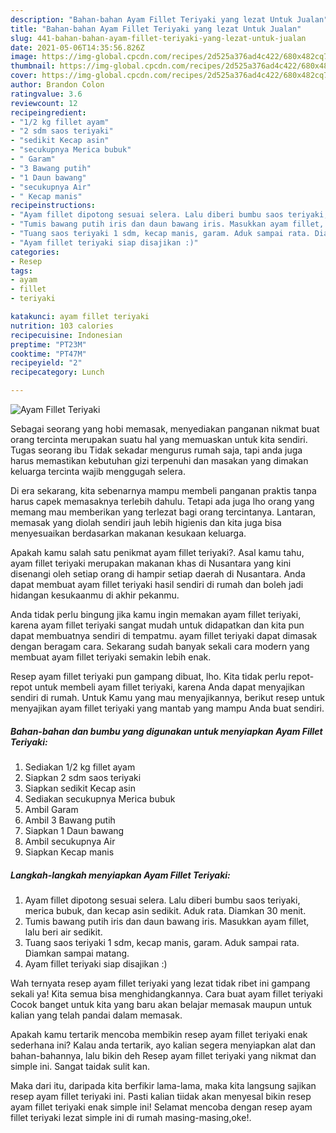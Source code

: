 ```yaml
---
description: "Bahan-bahan Ayam Fillet Teriyaki yang lezat Untuk Jualan"
title: "Bahan-bahan Ayam Fillet Teriyaki yang lezat Untuk Jualan"
slug: 441-bahan-bahan-ayam-fillet-teriyaki-yang-lezat-untuk-jualan
date: 2021-05-06T14:35:56.826Z
image: https://img-global.cpcdn.com/recipes/2d525a376ad4c422/680x482cq70/ayam-fillet-teriyaki-foto-resep-utama.jpg
thumbnail: https://img-global.cpcdn.com/recipes/2d525a376ad4c422/680x482cq70/ayam-fillet-teriyaki-foto-resep-utama.jpg
cover: https://img-global.cpcdn.com/recipes/2d525a376ad4c422/680x482cq70/ayam-fillet-teriyaki-foto-resep-utama.jpg
author: Brandon Colon
ratingvalue: 3.6
reviewcount: 12
recipeingredient:
- "1/2 kg fillet ayam"
- "2 sdm saos teriyaki"
- "sedikit Kecap asin"
- "secukupnya Merica bubuk"
- " Garam"
- "3 Bawang putih"
- "1 Daun bawang"
- "secukupnya Air"
- " Kecap manis"
recipeinstructions:
- "Ayam fillet dipotong sesuai selera. Lalu diberi bumbu saos teriyaki, merica bubuk, dan kecap asin sedikit. Aduk rata. Diamkan 30 menit."
- "Tumis bawang putih iris dan daun bawang iris. Masukkan ayam fillet, lalu beri air sedikit."
- "Tuang saos teriyaki 1 sdm, kecap manis, garam. Aduk sampai rata. Diamkan sampai matang."
- "Ayam fillet teriyaki siap disajikan :)"
categories:
- Resep
tags:
- ayam
- fillet
- teriyaki

katakunci: ayam fillet teriyaki 
nutrition: 103 calories
recipecuisine: Indonesian
preptime: "PT23M"
cooktime: "PT47M"
recipeyield: "2"
recipecategory: Lunch

---
```



![Ayam Fillet Teriyaki](https://img-global.cpcdn.com/recipes/2d525a376ad4c422/680x482cq70/ayam-fillet-teriyaki-foto-resep-utama.jpg)

Sebagai seorang yang hobi memasak, menyediakan panganan nikmat buat orang tercinta merupakan suatu hal yang memuaskan untuk kita sendiri. Tugas seorang ibu Tidak sekadar mengurus rumah saja, tapi anda juga harus memastikan kebutuhan gizi terpenuhi dan masakan yang dimakan keluarga tercinta wajib menggugah selera.

Di era  sekarang, kita sebenarnya mampu membeli panganan praktis tanpa harus capek memasaknya terlebih dahulu. Tetapi ada juga lho orang yang memang mau memberikan yang terlezat bagi orang tercintanya. Lantaran, memasak yang diolah sendiri jauh lebih higienis dan kita juga bisa menyesuaikan berdasarkan makanan kesukaan keluarga. 



Apakah kamu salah satu penikmat ayam fillet teriyaki?. Asal kamu tahu, ayam fillet teriyaki merupakan makanan khas di Nusantara yang kini disenangi oleh setiap orang di hampir setiap daerah di Nusantara. Anda dapat membuat ayam fillet teriyaki hasil sendiri di rumah dan boleh jadi hidangan kesukaanmu di akhir pekanmu.

Anda tidak perlu bingung jika kamu ingin memakan ayam fillet teriyaki, karena ayam fillet teriyaki sangat mudah untuk didapatkan dan kita pun dapat membuatnya sendiri di tempatmu. ayam fillet teriyaki dapat dimasak dengan beragam cara. Sekarang sudah banyak sekali cara modern yang membuat ayam fillet teriyaki semakin lebih enak.

Resep ayam fillet teriyaki pun gampang dibuat, lho. Kita tidak perlu repot-repot untuk membeli ayam fillet teriyaki, karena Anda dapat menyajikan sendiri di rumah. Untuk Kamu yang mau menyajikannya, berikut resep untuk menyajikan ayam fillet teriyaki yang mantab yang mampu Anda buat sendiri.

<!--inarticleads1-->

##### Bahan-bahan dan bumbu yang digunakan untuk menyiapkan Ayam Fillet Teriyaki:

1. Sediakan 1/2 kg fillet ayam
1. Siapkan 2 sdm saos teriyaki
1. Siapkan sedikit Kecap asin
1. Sediakan secukupnya Merica bubuk
1. Ambil  Garam
1. Ambil 3 Bawang putih
1. Siapkan 1 Daun bawang
1. Ambil secukupnya Air
1. Siapkan  Kecap manis




<!--inarticleads2-->

##### Langkah-langkah menyiapkan Ayam Fillet Teriyaki:

1. Ayam fillet dipotong sesuai selera. Lalu diberi bumbu saos teriyaki, merica bubuk, dan kecap asin sedikit. Aduk rata. Diamkan 30 menit.
1. Tumis bawang putih iris dan daun bawang iris. Masukkan ayam fillet, lalu beri air sedikit.
1. Tuang saos teriyaki 1 sdm, kecap manis, garam. Aduk sampai rata. Diamkan sampai matang.
1. Ayam fillet teriyaki siap disajikan :)




Wah ternyata resep ayam fillet teriyaki yang lezat tidak ribet ini gampang sekali ya! Kita semua bisa menghidangkannya. Cara buat ayam fillet teriyaki Cocok banget untuk kita yang baru akan belajar memasak maupun untuk kalian yang telah pandai dalam memasak.

Apakah kamu tertarik mencoba membikin resep ayam fillet teriyaki enak sederhana ini? Kalau anda tertarik, ayo kalian segera menyiapkan alat dan bahan-bahannya, lalu bikin deh Resep ayam fillet teriyaki yang nikmat dan simple ini. Sangat taidak sulit kan. 

Maka dari itu, daripada kita berfikir lama-lama, maka kita langsung sajikan resep ayam fillet teriyaki ini. Pasti kalian tiidak akan menyesal bikin resep ayam fillet teriyaki enak simple ini! Selamat mencoba dengan resep ayam fillet teriyaki lezat simple ini di rumah masing-masing,oke!.

